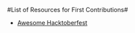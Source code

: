#List of Resources for First Contributions#

* [Awesome Hacktoberfest](https://github.com/mattjegan/awesome-hacktoberfest)
